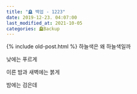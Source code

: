 ```yaml
---
title: "🪦 백업 - 1223"
date: 2019-12-23. 04:07:00
last_modified_at: 2021-10-05
categories: 🪦Backup
---
```

{% include old-post.html %}
하늘색은 왜 하늘색일까

낮에는 푸르게

이른 밤과 새벽에는 붉게

밤에는 검은데
